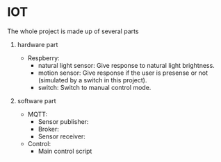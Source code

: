 # IOT
The whole project is made up of several parts

1. hardware part
    - Respberry:
        - natural light sensor: Give response to natural light brightness.
        - motion sensor: Give response if the user is presense or not (simulated by a switch in this project).
        - switch: Switch to manual control mode.

2. software part
    - MQTT:
        - Sensor publisher:
        - Broker:
        - Sensor receiver:
    - Control:
        - Main control script


